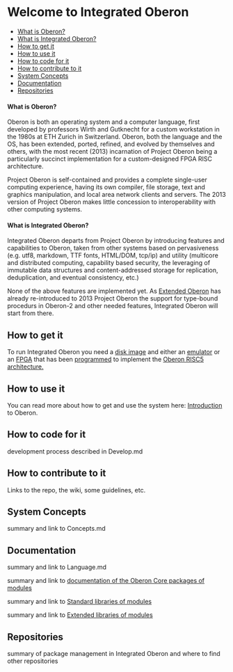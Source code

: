 # Welcome to Integrated Oberon

* [What is Oberon?](https://github.com/io-core/doc#what-is-oberon)
* [What is Integrated Oberon?](https://github.com/io-core/doc#what-is-integrated-oberon)
* [How to get it](https://github.com/io-core/doc#how-to-get-it)
* [How to use it](https://github.com/io-core/doc#how-to-use-it)
* [How to code for it](https://github.com/io-core/doc#how-to-code-for-it)
* [How to contribute to it](https://github.com/io-core/doc#how-to-contribute-to-it)
* [System Concepts](https://github.com/io-core/doc#system-concepts)
* [Documentation](https://github.com/io-core/doc#documentation)
* [Repositories](https://github.com/io-core/doc#repositories)

#### What is Oberon?

Oberon is both an operating system and a computer language, first developed by professors Wirth and Gutknecht for a custom workstation in the 1980s at ETH Zurich in Switzerland. Oberon, both the language and the OS, has been extended, ported, refined, and evolved by themselves and others, with the most recent (2013) incarnation of Project Oberon being a particularly succinct implementation for a custom-designed FPGA RISC architecture.

Project Oberon is self-contained and provides a complete single-user computing experience, having its own compiler, file storage, text and graphics manipulation, and local area network clients and servers. The 2013 version of Project Oberon makes little concession to interoperability with other computing systems.

#### What is Integrated Oberon?

Integrated Oberon departs from Project Oberon by introducing features and capabilities to Oberon, taken from other systems based on pervasiveness (e.g. utf8, markdown, TTF fonts, HTML/DOM, tcp/ip) and utility (multicore and distributed computing, capability based security, the leveraging of immutable data structures and content-addressed storage for replication, deduplication, and eventual consistency, etc.)

None of the above features are implemented yet. As [Extended Oberon](https://github.com/andreaspirklbauer/Oberon-extended) has already re-introduced to 2013 Project Oberon the support for type-bound procedurs in Oberon-2 and other needed features, Integrated Oberon will start from there. 

## How to get it

To run Integrated Oberon you need a [disk image](https://github.com/io-core/io/raw/main/images/io.img) and either an [emulator](https://github.com/pdewacht/oberon-risc-emu) or an [FPGA](https://www.crowdsupply.com/radiona/ulx3s) that has been [programmed](https://github.com/emard/oberon) to implement the [Oberon RISC5 architecture.](www.projectoberon.com)

## How to use it

You can read more about how to get and use the system here:  [Introduction](./intro/Intro.md) to Oberon.

## How to code for it

development process described in Develop.md

## How to contribute to it

Links to the repo, the wiki, some guidelines, etc.

## System Concepts

summary and link to Concepts.md

## Documentation

summary and link to Language.md

summary and link to [documentation of the Oberon Core packages of modules](./core/README.md)

summary and link to [Standard libraries of modules](./stdlibs/README.md)

summary and link to [Extended libraries of modules](./extlibs/README.md)

## Repositories

summary of package management in Integrated Oberon and where to find other repositories

